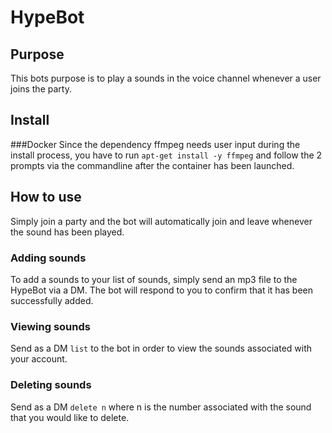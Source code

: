 # HypeBot

## Purpose

This bots purpose is to play a sounds in the voice channel whenever a user joins the party.

## Install

###Docker
Since the dependency ffmpeg needs user input during the install process, you have to run ```apt-get install -y ffmpeg``` and follow the 2 prompts via the commandline after the container has been launched.


##  How to use

Simply join a party and the bot will automatically join and leave whenever the sound has been played.

### Adding sounds

To add a sounds to your list of sounds, simply send an mp3 file to the HypeBot via a DM. The bot will respond
to you to confirm that it has been successfully added.

### Viewing sounds

Send as a DM ```list``` to the bot in order to view the sounds associated with your account.

### Deleting sounds

Send as a DM ```delete n``` where n is the number associated with the sound that you would like to delete.
